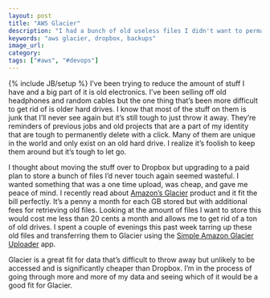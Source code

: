 ```yaml
---
layout: post
title: "AWS Glacier"
description: "I had a bunch of old useless files I didn't want to permanently get rid of so I started using AWS Glacier to back them up."
keywords: "aws glacier, dropbox, backups"
image_url:
category:
tags: ["#aws", "#devops"]
---
```

{% include JB/setup %}
I’ve been trying to reduce the amount of stuff I have and a big part of it is old electronics. I’ve been selling off old headphones and random cables but the one thing that’s been more difficult to get rid of is older hard drives. I know that most of the stuff on them is junk that I’ll never see again but it’s still tough to just throw it away. They’re reminders of previous jobs and old projects that are a part of my identity that are tough to permanently delete with a click. Many of them are unique in the world and only exist on an old hard drive. I realize it’s foolish to keep them around but it’s tough to let go.

I thought about moving the stuff over to Dropbox but upgrading to a paid plan to store a bunch of files I’d never touch again seemed wasteful. I wanted something that was a one time upload, was cheap, and gave me peace of mind. I recently read about <a href="https://aws.amazon.com/glacier/" target="_blank">Amazon’s Glacier</a> product and it fit the bill perfectly. It’s a penny a month for each GB stored but with additional fees for retrieving old files. Looking at the amount of files I want to store this would cost me less than 20 cents a month and allows me to get rid of a ton of old drives. I spent a couple of evenings this past week tarring up these old files and transferring them to Glacier using the <a href="http://simpleglacieruploader.brianmcmichael.com/" target="_blank">Simple Amazon Glacier Uploader</a> app.

Glacier is a great fit for data that’s difficult to throw away but unlikely to be accessed and is significantly cheaper than Dropbox. I’m in the process of going through more and more of my data and seeing which of it would be a good fit for Glacier.